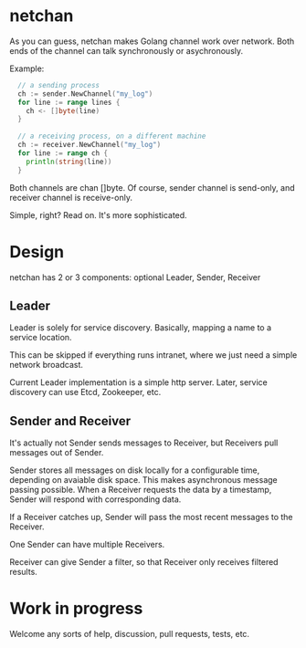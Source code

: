 # netchan
As you can guess, netchan makes Golang channel work over network. 
Both ends of the channel can talk synchronously or asychronously.

Example:
```go
  // a sending process
  ch := sender.NewChannel("my_log")
  for line := range lines {
    ch <- []byte(line)
  }
  
  // a receiving process, on a different machine
  ch := receiver.NewChannel("my_log")
  for line := range ch {
    println(string(line))
  }
```

Both channels are chan []byte. Of course, sender channel is send-only, and receiver channel is receive-only.

Simple, right? Read on. It's more sophisticated.

# Design
netchan has 2 or 3 components: optional Leader, Sender, Receiver

## Leader
Leader is solely for service discovery. Basically, mapping a name to a service location.

This can be skipped if everything runs intranet, where we just need a simple network broadcast.

Current Leader implementation is a simple http server. Later, service discovery can use Etcd, Zookeeper, etc.

## Sender and Receiver
It's actually not Sender sends messages to Receiver, but Receivers pull messages out of Sender.

Sender stores all messages on disk locally for a configurable time, depending on avaiable disk space.  This makes asynchronous
message passing possible. When a Receiver requests the data by a timestamp, Sender will respond with corresponding data. 

If a Receiver catches up, Sender will pass the most recent messages to the Receiver.

One Sender can have multiple Receivers.

Receiver can give Sender a filter, so that Receiver only receives filtered results.

# Work in progress
Welcome any sorts of help, discussion, pull requests, tests, etc.
